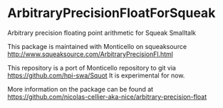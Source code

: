 # ArbitraryPrecisionFloatForSqueak
Arbitrary precision floating point arithmetic for Squeak Smalltalk

This package is maintained with Monticello on squeaksource
http://www.squeaksource.com/ArbitraryPrecisionFl.html 

This repository is a port of Monticello repository to git via https://github.com/hpi-swa/Squot
It is experimental for now.

More information on the package can be found at https://github.com/nicolas-cellier-aka-nice/arbitrary-precision-float
